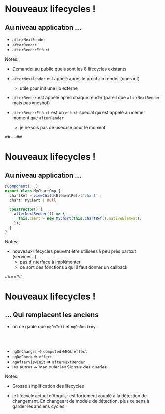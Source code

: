 # Nouveaux lifecycles !

## Au niveau application ...

- `afterNextRender`
- `afterRender`
- `afterRenderEffect`

Notes:

- Demander au public quels sont les 8 lifecycles existants

- `afterNextRender` est appelé après le prochain render (oneshot)
  - utile pour init une lib externe

- `afterRender` est appelé après chaque render (pareil que `afterNextRender` mais pas oneshot)

- `afterRenderEffect` est un `effect` special qui est appelé au même moment que `afterRender`
  - je ne vois pas de usecase pour le moment

##==##
<!-- .slide: class="with-code max-height" -->

# Nouveaux lifecycles !

## Au niveau application ...

```typescript [6-8]
@Component(...)
export class MyChartCmp {
  chartRef = viewChild<ElementRef>('chart');
  chart: MyChart | null;

  constructor() {
    afterNextRender(() => {
      this.chart = new MyChart(this.chartRef().nativeElement);
    });
  }
}
```

<!-- .element: class="big-code block" -->

Notes:

- nouveaux lifecycles peuvent être utilisées à peu près partout (services...)
  - pas d'interface à implémenter
  - ce sont des fonctions à qui il faut donner un callback

##==##

# Nouveaux lifecycles !

## ... Qui remplacent les anciens

- on ne garde que `ngOnInit` et `ngOnDestroy`

<br/><br/>

- `ngOnChanges` => `computed` et/ou `effect`
- `ngDoCheck` => `effect`
- `ngAfterViewInit` => `afterNextRender`
- les autres => manipuler les Signals des queries

<!-- .element: class="fragment" -->

Notes:

- Grosse simplification des lifecycles

- le lifecycle actuel d'Angular est fortement couplé à la détection de changement. En changeant de modèle de détection, plus de sens à garder les anciens cycles
